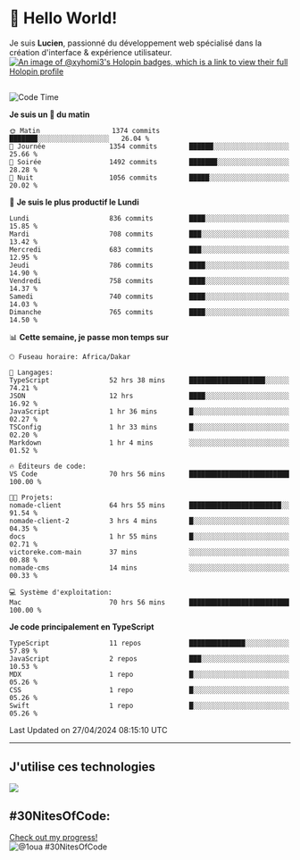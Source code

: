 # 👋 Hello World!

Je suis **Lucien**, passionné du développement web spécialisé dans la création d'interface & expérience utilisateur.
[![An image of @xyhomi3's Holopin badges, which is a link to view their full Holopin profile](https://holopin.me/xyhomi3)](https://holopin.io/@xyhomi3)

##

<!--START_SECTION:waka-->
![Code Time](http://img.shields.io/badge/Code%20Time-1%2C067%20hrs%2017%20mins-blue)

**Je suis un 🐤 du matin** 

```text
🌞 Matin                  1374 commits        ███████░░░░░░░░░░░░░░░░░░   26.04 % 
🌆 Journée                1354 commits        ██████░░░░░░░░░░░░░░░░░░░   25.66 % 
🌃 Soirée                 1492 commits        ███████░░░░░░░░░░░░░░░░░░   28.28 % 
🌙 Nuit                   1056 commits        █████░░░░░░░░░░░░░░░░░░░░   20.02 % 
```
📅 **Je suis le plus productif le Lundi** 

```text
Lundi                    836 commits         ████░░░░░░░░░░░░░░░░░░░░░   15.85 % 
Mardi                    708 commits         ███░░░░░░░░░░░░░░░░░░░░░░   13.42 % 
Mercredi                 683 commits         ███░░░░░░░░░░░░░░░░░░░░░░   12.95 % 
Jeudi                    786 commits         ████░░░░░░░░░░░░░░░░░░░░░   14.90 % 
Vendredi                 758 commits         ████░░░░░░░░░░░░░░░░░░░░░   14.37 % 
Samedi                   740 commits         ████░░░░░░░░░░░░░░░░░░░░░   14.03 % 
Dimanche                 765 commits         ████░░░░░░░░░░░░░░░░░░░░░   14.50 % 
```


📊 **Cette semaine, je passe mon temps sur** 

```text
🕑︎ Fuseau horaire: Africa/Dakar

💬 Langages: 
TypeScript               52 hrs 38 mins      ███████████████████░░░░░░   74.21 % 
JSON                     12 hrs              ████░░░░░░░░░░░░░░░░░░░░░   16.92 % 
JavaScript               1 hr 36 mins        █░░░░░░░░░░░░░░░░░░░░░░░░   02.27 % 
TSConfig                 1 hr 33 mins        █░░░░░░░░░░░░░░░░░░░░░░░░   02.20 % 
Markdown                 1 hr 4 mins         ░░░░░░░░░░░░░░░░░░░░░░░░░   01.52 % 

🔥 Éditeurs de code: 
VS Code                  70 hrs 56 mins      █████████████████████████   100.00 % 

🐱‍💻 Projets: 
nomade-client            64 hrs 55 mins      ███████████████████████░░   91.54 % 
nomade-client-2          3 hrs 4 mins        █░░░░░░░░░░░░░░░░░░░░░░░░   04.35 % 
docs                     1 hr 55 mins        █░░░░░░░░░░░░░░░░░░░░░░░░   02.71 % 
victoreke.com-main       37 mins             ░░░░░░░░░░░░░░░░░░░░░░░░░   00.88 % 
nomade-cms               14 mins             ░░░░░░░░░░░░░░░░░░░░░░░░░   00.33 % 

💻 Système d'exploitation: 
Mac                      70 hrs 56 mins      █████████████████████████   100.00 % 
```

**Je code principalement en TypeScript** 

```text
TypeScript               11 repos            ██████████████░░░░░░░░░░░   57.89 % 
JavaScript               2 repos             ███░░░░░░░░░░░░░░░░░░░░░░   10.53 % 
MDX                      1 repo              █░░░░░░░░░░░░░░░░░░░░░░░░   05.26 % 
CSS                      1 repo              █░░░░░░░░░░░░░░░░░░░░░░░░   05.26 % 
Swift                    1 repo              █░░░░░░░░░░░░░░░░░░░░░░░░   05.26 % 
```




 Last Updated on 27/04/2024 08:15:10 UTC
<!--END_SECTION:waka-->
---

## J'utilise ces technologies

<p align="left">
  <a href="https://skillicons.dev">
    <img src="https://skillicons.dev/icons?i=ts,js,md,scss,tailwind,react,redux,docker,express,astro,vite,nextjs,vercel,figma,ableton" />
  </a>
</p>

## #30NitesOfCode:
  [Check out my progress!](https://www.codedex.io/@1oua/30-nites-of-code)  
  ![@1oua #30NitesOfCode](https://www.codedex.io/api/petStatus?user=1oua)
